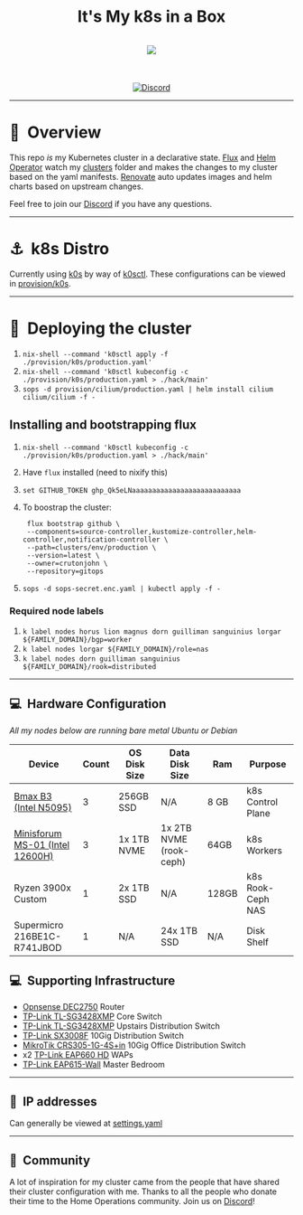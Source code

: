 <h1 align="center">
  It's My k8s in a Box
  <br />
  <br />
  <img src="https://i.imgur.com/p1RzXjQ.png">
</h1>
<br />
<div align="center">

[![Discord](https://img.shields.io/badge/discord-chat-7289DA.svg?maxAge=60&style=flat-square)](https://discord.gg/home-operations)

</div>

---

# :book:&nbsp; Overview

This repo _is_ my Kubernetes cluster in a declarative state. [Flux](https://github.com/fluxcd/flux2) and [Helm Operator](https://github.com/fluxcd/helm-operator) watch my [clusters](./clusters/) folder and makes the changes to my cluster based on the yaml manifests. [Renovate](https://github.com/renovatebot/renovate) auto updates images and helm charts based on upstream changes.

Feel free to join our [Discord](https://discord.gg/home-operations) if you have any questions.

---

# :anchor:&nbsp; k8s Distro

Currently using [k0s](https://k0sproject.io) by way of [k0sctl](https://github.com/k0sproject/k0sctl). These configurations can be viewed in [provision/k0s](./provision/k0s/).

---
# :speedboat:&nbsp; Deploying the cluster

1. `nix-shell --command 'k0sctl apply -f ./provision/k0s/production.yaml'`
2. `nix-shell --command 'k0sctl kubeconfig -c ./provision/k0s/production.yaml > ./hack/main'`
3. `sops -d provision/cilium/production.yaml | helm install cilium cilium/cilium -f -`

## Installing and bootstrapping flux

1. `nix-shell --command 'k0sctl kubeconfig -c ./provision/k0s/production.yaml > ./hack/main'`
2. Have `flux` installed (need to nixify this)
3. `set GITHUB_TOKEN ghp_Qk5eLNaaaaaaaaaaaaaaaaaaaaaaaaaaa`
4. To boostrap the cluster:

        flux bootstrap github \
        --components=source-controller,kustomize-controller,helm-controller,notification-controller \
        --path=clusters/env/production \
        --version=latest \
        --owner=crutonjohn \
        --repository=gitops

5. `sops -d sops-secret.enc.yaml | kubectl apply -f -`

### Required node labels

1. `k label nodes horus lion magnus dorn guilliman sanguinius lorgar ${FAMILY_DOMAIN}/bgp=worker`
2. `k label nodes lorgar ${FAMILY_DOMAIN}/role=nas`
3. `k label nodes dorn guilliman sanguinius ${FAMILY_DOMAIN}/rook=distributed`

---
## :computer:&nbsp; Hardware Configuration

_All my nodes below are running bare metal Ubuntu or Debian_

| Device                  | Count | OS Disk Size            | Data Disk Size                           | Ram  | Purpose |
|-------------------------|-------|-------------------------|------------------------------------------|------|---------|
| [Bmax B3 (Intel N5095)](https://www.bmaxit.com/Maxmini-B3-New-pd714800688.html)  | 3     | 256GB SSD | N/A                                      | 8 GB | k8s Control Plane |
| [Minisforum MS-01 (Intel 12600H)](https://store.minisforum.com/products/minisforum-ms-01)          | 3     | 1x 1TB NVME            | 1x 2TB NVME (rook-ceph)                   | 64GB | k8s Workers |
| Ryzen 3900x Custom     | 1     | 2x 1TB SSD  | N/A                                      | 128GB | k8s Rook-Ceph NAS |
| Supermicro 216BE1C-R741JBOD         | 1     | N/A                     | 24x 1TB SSD                              | N/A  | Disk Shelf |


## :computer:&nbsp; Supporting Infrastructure

- [Opnsense DEC2750](https://shop.opnsense.com/product/dec2750-opnsense-rack-security-appliance/) Router
- [TP-Link TL-SG3428XMP](https://www.tp-link.com/us/business-networking/omada-sdn-switch/tl-sg3428xmp/) Core Switch
- [TP-Link TL-SG3428XMP](https://www.tp-link.com/us/business-networking/omada-sdn-switch/tl-sg3428xmp/) Upstairs Distribution Switch
- [TP-Link SX3008F](https://www.tp-link.com/us/business-networking/managed-switch/tl-sx3008f/) 10Gig Distribution Switch
- [MikroTik CRS305-1G-4S+in](https://mikrotik.com/product/crs305_1g_4s_in) 10Gig Office Distribution Switch
- x2 [TP-Link EAP660 HD](https://www.tp-link.com/us/business-networking/omada-sdn-access-point/eap660-hd/) WAPs
- [TP-Link EAP615-Wall](https://www.tp-link.com/us/business-networking/omada-wifi-wall-plate/eap615-wall/) Master Bedroom

---

## :memo:&nbsp; IP addresses

Can generally be viewed at [settings.yaml](./clusters/secrets/generic/settings.yaml)

---
## :handshake:&nbsp; Community

A lot of inspiration for my cluster came from the people that have shared their cluster configuration with me. Thanks to all the people who donate their time to the Home Operations community. Join us on [Discord](https://discord.gg/home-operations)!
